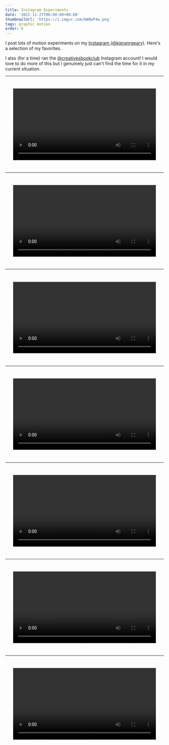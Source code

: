 ```yaml
---
title: Instagram Experiments
date: '2021-11-27T00:00:00+00:00'
thumbnailUrl: 'https://i.imgur.com/bW0wP4w.png'
tags: graphic motion
order: 6
---
```


I post lots of motion experiments on my [Instagram (@kieranrgeary)](https://www.instagram.com/kieranrgeary). Here's a selection of my favorites. 

I also (for a time) ran the [@creativesbookclub](https://www.instagram.com/creativesbookclub) Instagram account! I would love to do more of this but I genuinely just can't find the time for it in my current situation. 

-------

<video controls="controls" style="width:90%; padding: 5%;" autoplay loop>
	<source src="https://storage.googleapis.com/portfolio_test/ig_exp/Aperture%20Animation.mp4" type="video/mp4">
</video>

---------

<video controls="controls" style="width:90%; padding: 5%;" autoplay loop>
	<source src="https://storage.googleapis.com/portfolio_test/ig_exp/Rolling%20die_1.mp4" >
</video>

--------

<video controls="controls" style="width:90%; padding: 5%;" autoplay loop>
	<source src="https://storage.googleapis.com/portfolio_test/ig_exp/Baby%20Yoba_3.mp4" >
</video>

--------

<video controls="controls" style="width:90%; padding: 5%;" autoplay loop>
	<source src="https://storage.googleapis.com/portfolio_test/ig_exp/Comp%201.mp4" >
</video>

---------

<video controls="controls" style="width:90%; padding: 5%;" autoplay loop>
	<source src="https://storage.googleapis.com/portfolio_test/ig_exp/Instagram_1.mp4" >
</video>

---------

<video controls="controls" style="width:90%; padding: 5%;" autoplay loop>
	<source src="https://storage.googleapis.com/portfolio_test/ig_exp/Main_1.mp4" >
</video>

---------

<video controls="controls" style="width:90%; padding: 5%;" autoplay loop>
	<source src="https://storage.googleapis.com/portfolio_test/ig_exp/Main.mp4" >
</video>
